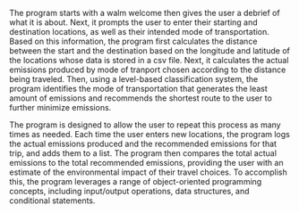 The program starts with a walm welcome then gives the user a debrief of what it is about. Next, it prompts the user to enter their starting and destination locations, as well as their intended mode of transportation. Based on this information, the program first calculates the distance between the start and the destination based on the longitude and latitude of the locations whose data is stored in a csv file. Next, it calculates the actual emissions produced by mode of tranport chosen according to the distance being traveled. Then, using a level-based classification system, the program identifies the mode of transportation that generates the least amount of emissions and recommends the shortest route to the user to further minimize emissions.

The program is designed to allow the user to repeat this process as many times as needed. Each time the user enters new locations, the program logs the actual emissions produced and the recommended emissions for that trip, and adds them to a list. The program then compares the total actual emissions to the total recommended emissions, providing the user with an estimate of the environmental impact of their travel choices. To accomplish this, the program leverages a range of object-oriented programming concepts, including input/output operations, data structures, and conditional statements.